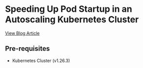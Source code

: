 # Speeding Up Pod Startup in an Autoscaling Kubernetes Cluster

[View Blog Article](https://faun.pub/speeding-up-pod-startup-in-an-autoscaling-kubernetes-cluster-fb98dbca88ba)

## Pre-requisites

* Kubernetes Cluster (v1.26.3)
